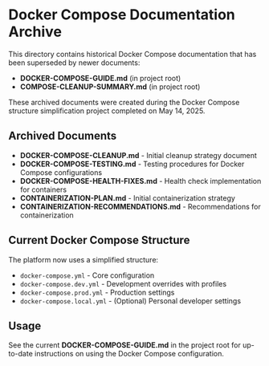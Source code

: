 # Docker Compose Documentation Archive

This directory contains historical Docker Compose documentation that has been superseded
by newer documents:

- **DOCKER-COMPOSE-GUIDE.md** (in project root)
- **COMPOSE-CLEANUP-SUMMARY.md** (in project root)

These archived documents were created during the Docker Compose structure simplification
project completed on May 14, 2025.

## Archived Documents

- **DOCKER-COMPOSE-CLEANUP.md** - Initial cleanup strategy document
- **DOCKER-COMPOSE-TESTING.md** - Testing procedures for Docker Compose configurations
- **DOCKER-COMPOSE-HEALTH-FIXES.md** - Health check implementation for containers
- **CONTAINERIZATION-PLAN.md** - Initial containerization strategy
- **CONTAINERIZATION-RECOMMENDATIONS.md** - Recommendations for containerization

## Current Docker Compose Structure

The platform now uses a simplified structure:
- `docker-compose.yml` - Core configuration
- `docker-compose.dev.yml` - Development overrides with profiles
- `docker-compose.prod.yml` - Production settings
- `docker-compose.local.yml` - (Optional) Personal developer settings

## Usage

See the current **DOCKER-COMPOSE-GUIDE.md** in the project root for up-to-date
instructions on using the Docker Compose configuration.
